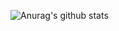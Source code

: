 ![Anurag's github stats](https://github-readme-stats.vercel.app/api?username=GencerG&count_private=true&include_all_commits=true&show_icons=true&theme=synthwave)
